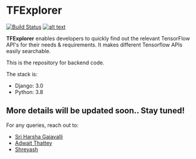 # TFExplorer
[![Build Status](https://travis-ci.org/hardlyhuman/TFExplorer.svg?branch=master)](https://travis-ci.org/hardlyhuman/TFExplorer)
[![alt text](https://patrolavia.github.io/telegram-badge/chat.png "Logo title")](https://t.me/joinchat/ME1g6xj6Y9vLcQhjiMSNyw)  
  
**TFExplorer** enables developers to quickly find out the relevant TensorFlow API's for their needs & requirements.
It makes different Tensorflow APIs easily searchable.

This is the repository for backend code.  

The stack is:
* Django: 3.0
* Python: 3.8

## More details will be updated soon.. Stay tuned!
For any queries, reach out to:
* [Sri Harsha Gajavalli](mailto:sriharsha.g15@gmail.com)
* [Adwait Thattey](mailto:)
* [Shreyash](mailto:)

